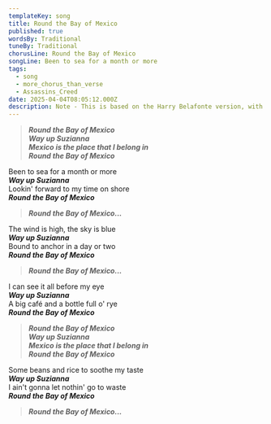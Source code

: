 ```yaml
---
templateKey: song
title: Round the Bay of Mexico
published: true
wordsBy: Traditional
tuneBy: Traditional
chorusLine: Round the Bay of Mexico
songLine: Been to sea for a month or more
tags:
  - song
  - more_chorus_than_verse
  - Assassins_Creed
date: 2025-04-04T08:05:12.000Z
description: Note - This is based on the Harry Belafonte version, with some cuts. 
---
```

>***Round the Bay of Mexico\
Way up Suzianna\
Mexico is the place that I belong in\
Round the Bay of Mexico***

Been to sea for a month or more\
***Way up Suzianna***\
Lookin' forward to my time on shore\
***Round the Bay of Mexico***

>***Round the Bay of Mexico...***

The wind is high, the sky is blue\
***Way up Suzianna***\
Bound to anchor in a day or two\
***Round the Bay of Mexico***

>***Round the Bay of Mexico...***

I can see it all before my eye\
***Way up Suzianna***\
A big café and a bottle full o' rye\
***Round the Bay of Mexico***

>***Round the Bay of Mexico\
Way up Suzianna\
Mexico is the place that I belong in\
Round the Bay of Mexico***

Some beans and rice to soothe my taste\
***Way up Suzianna***\
I ain't gonna let nothin' go to waste\
***Round the Bay of Mexico***

>***Round the Bay of Mexico...***
